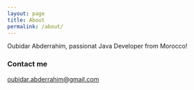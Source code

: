 ```yaml
---
layout: page
title: About
permalink: /about/
---
```


Oubidar Abderrahim, passionat Java Developer from Morocco!


### Contact me

[oubidar.abderrahim@gmail.com](mailto:oubidar.abderrahim@gmail.com)
